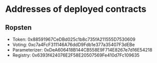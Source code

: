 # Addresses of deployed contracts

## Ropsten

* Token: 0x88591967CeDBd025c1b8c735fA211555D7530609
* Voting: 0xc7a4FcF311146A76ddD9Fdb1e377a35407F3dEBe
* Parameterizer: 0xDeA606418B144CB558E9F714E8267e7d16E54218
* Registry: 0x6393f424076E2F58E20507569Fe410d7Fc109635
